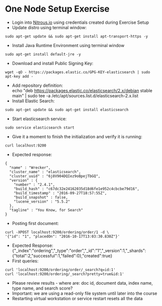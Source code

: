 # One Node Setup Exercise #

* Login into <a href="https://www.nitrous.io/app/#/login" target="_blank">Nitrous.io<a> using credentials created during Exercise Setup
* Update distro using terminal window:
```
sudo apt-get update && sudo apt-get install apt-transport-https -y
```
* Install Java Runtime Environment using terminal window
```
sudo apt-get install default-jre -y
```
* Download and install Public Signing Key:
```
wget -qO - https://packages.elastic.co/GPG-KEY-elasticsearch | sudo apt-key add -
```
* Add repository definition:  
echo "deb https://packages.elastic.co/elasticsearch/2.x/debian stable main" | sudo tee -a /etc/apt/sources.list.d/elasticsearch-2.x.list
* Install Elastic Search:
```
sudo apt-get update && sudo apt-get install elasticsearch
```
* Start elasticsearch service:
```
sudo service elasticsearch start
```
* Give it a moment to finish the initialization and verify it is running:
```
curl localhost:9200
```
* Expected response:
```
{
  "name" : "Wrecker",
  "cluster_name" : "elasticsearch",
  "cluster_uuid" : "6j8V904DQIez9oBpejTbGQ",
  "version" : {
    "number" : "2.4.1",
    "build_hash" : "c67dc32e24162035d18d6fe1e952c4cbcbe79d16",
    "build_timestamp" : "2016-09-27T18:57:55Z",
    "build_snapshot" : false,
    "lucene_version" : "5.5.2"
  },
  "tagline" : "You Know, for Search"
}
```
* Posting first document:
```
curl -XPOST localhost:9200/ordering/order/1 -d \ 
'{"id": "1", "placedOn": "2016-10-17T13:03:30.830Z"}'
```
* Expected Response:  
{"_index":"ordering","_type":"order","_id":"1","_version":1,"_shards":{"total":2,"successful":1,"failed":0},"created":true}
* First queries:
```
curl 'localhost:9200/ordering/order/_search?q=id:1'
curl 'localhost:9200/ordering/_search?pretty=true&id:1'
```
* Please review results - where are: doc id, document data, index name, type name, and search score? 
* Important: we are using a read-only file system until later into the course
* Restarting virtual workstation or service restart resets all the data